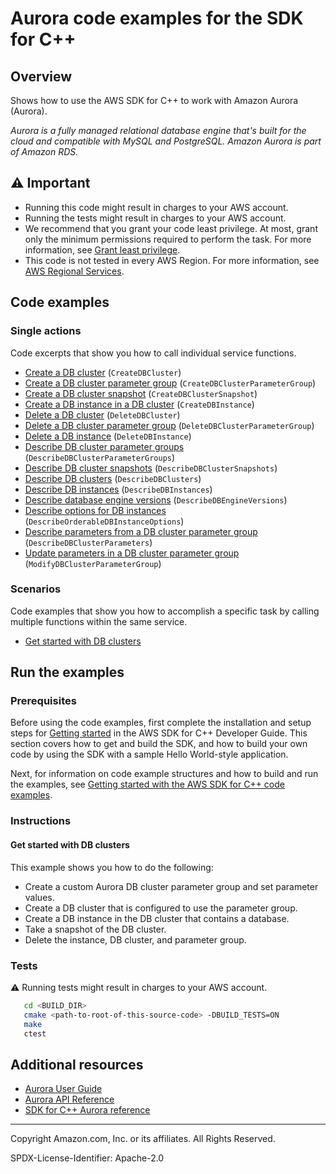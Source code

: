 <!--Generated by WRITEME on 2023-03-06 20:12:02.044605 (UTC)-->
# Aurora code examples for the SDK for C++

## Overview

Shows how to use the AWS SDK for C++ to work with Amazon Aurora (Aurora).

<!--custom.overview.start-->
<!--custom.overview.end-->

*Aurora is a fully managed relational database engine that's built for the cloud and compatible with MySQL and PostgreSQL. Amazon Aurora is part of Amazon RDS.*

## ⚠ Important

* Running this code might result in charges to your AWS account.
* Running the tests might result in charges to your AWS account.
* We recommend that you grant your code least privilege. At most, grant only the minimum permissions required to perform the task. For more information, see [Grant least privilege](https://docs.aws.amazon.com/IAM/latest/UserGuide/best-practices.html#grant-least-privilege).
* This code is not tested in every AWS Region. For more information, see [AWS Regional Services](https://aws.amazon.com/about-aws/global-infrastructure/regional-product-services).

<!--custom.important.start-->
<!--custom.important.end-->

## Code examples
### Single actions

Code excerpts that show you how to call individual service functions.

* [Create a DB cluster](getting_started_with_db_clusters.cpp#L498) (`CreateDBCluster`)
* [Create a DB cluster parameter group](getting_started_with_db_clusters.cpp#L333) (`CreateDBClusterParameterGroup`)
* [Create a DB cluster snapshot](getting_started_with_db_clusters.cpp#L661) (`CreateDBClusterSnapshot`)
* [Create a DB instance in a DB cluster](getting_started_with_db_clusters.cpp#L589) (`CreateDBInstance`)
* [Delete a DB cluster](getting_started_with_db_clusters.cpp#L1027) (`DeleteDBCluster`)
* [Delete a DB cluster parameter group](getting_started_with_db_clusters.cpp#L1095) (`DeleteDBClusterParameterGroup`)
* [Delete a DB instance](getting_started_with_db_clusters.cpp#L997) (`DeleteDBInstance`)
* [Describe DB cluster parameter groups](getting_started_with_db_clusters.cpp#L295) (`DescribeDBClusterParameterGroups`)
* [Describe DB cluster snapshots](getting_started_with_db_clusters.cpp#L701) (`DescribeDBClusterSnapshots`)
* [Describe DB clusters](getting_started_with_db_clusters.cpp#L746) (`DescribeDBClusters`)
* [Describe DB instances](getting_started_with_db_clusters.cpp#L882) (`DescribeDBInstances`)
* [Describe database engine versions](getting_started_with_db_clusters.cpp#L844) (`DescribeDBEngineVersions`)
* [Describe options for DB instances](getting_started_with_db_clusters.cpp#L919) (`DescribeOrderableDBInstanceOptions`)
* [Describe parameters from a DB cluster parameter group](getting_started_with_db_clusters.cpp#L783) (`DescribeDBClusterParameters`)
* [Update parameters in a DB cluster parameter group](getting_started_with_db_clusters.cpp#L403) (`ModifyDBClusterParameterGroup`)

### Scenarios

Code examples that show you how to accomplish a specific task by calling multiple
functions within the same service.

* [Get started with DB clusters](getting_started_with_db_clusters.cpp) 

## Run the examples

### Prerequisites



Before using the code examples, first complete the installation and setup steps
for [Getting started](https://docs.aws.amazon.com/sdk-for-cpp/v1/developer-guide/getting-started.html) in the AWS SDK for
C++ Developer Guide.
This section covers how to get and build the SDK, and how to build your own code by using the SDK with a
sample Hello World-style application.

Next, for information on code example structures and how to build and run the examples, see [Getting started with the AWS SDK for C++ code examples](https://docs.aws.amazon.com/sdk-for-cpp/v1/developer-guide/getting-started-code-examples.html).


<!--custom.prerequisites.start-->
<!--custom.prerequisites.end-->

### Instructions


<!--custom.instructions.start-->
<!--custom.instructions.end-->


#### Get started with DB clusters

This example shows you how to do the following:

* Create a custom Aurora DB cluster parameter group and set parameter values.
* Create a DB cluster that is configured to use the parameter group.
* Create a DB instance in the DB cluster that contains a database.
* Take a snapshot of the DB cluster.
* Delete the instance, DB cluster, and parameter group.

<!--custom.scenarios.aurora_Scenario_GetStartedClusters.start-->
<!--custom.scenarios.aurora_Scenario_GetStartedClusters.end-->

### Tests

⚠ Running tests might result in charges to your AWS account.



```sh
   cd <BUILD_DIR>
   cmake <path-to-root-of-this-source-code> -DBUILD_TESTS=ON
   make
   ctest
```


<!--custom.tests.start-->
<!--custom.tests.end-->

## Additional resources

* [Aurora User Guide](https://docs.aws.amazon.com/AmazonRDS/latest/AuroraUserGuide/CHAP_AuroraOverview.html)
* [Aurora API Reference](https://docs.aws.amazon.com/AmazonRDS/latest/APIReference/Welcome.html)
* [SDK for C++ Aurora reference](https://sdk.amazonaws.com/cpp/api/LATEST/aws-cpp-sdk-rds/html/annotated.html)

<!--custom.resources.start-->
<!--custom.resources.end-->

---

Copyright Amazon.com, Inc. or its affiliates. All Rights Reserved.

SPDX-License-Identifier: Apache-2.0